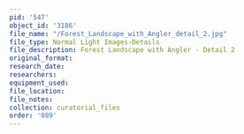 ```yaml
---
pid: '547'
object_id: '3186'
file_name: "/Forest_Landscape_with_Angler_detail_2.jpg"
file_type: Normal Light Images›Details
file_description: Forest Landscape with Angler - Detail 2
original_format:
research_date:
researchers:
equipment_used:
file_location:
file_notes:
collection: curatorial_files
order: '089'
---
```

